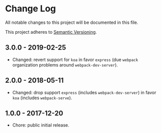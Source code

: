 # Change Log

All notable changes to this project will be documented in this file.

This project adheres to [Semantic Versioning](http://semver.org).

## 3.0.0 - 2019-02-25

- Changed: revert support for `koa` in favor `express` (due `webpack` organization problems around `webpack-dev-server`).

## 2.0.0 - 2018-05-11

- Changed: drop support `express` (includes `webpack-dev-server`) in favor `koa` (includes `webpack-serve`).

## 1.0.0 - 2017-12-20

- Chore: public initial release.
